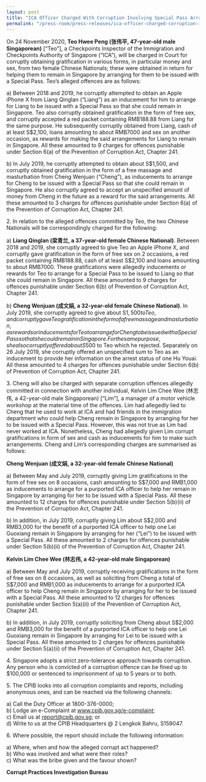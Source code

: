 ```yaml
---
layout: post
title: "ICA Officer Charged With Corruption Involving Special Pass Arrangements"
permalink: "/press-room/press-releases/ica-officer-charged-corruption-involving-special-pass-arrangements"
---
```

On 24 November 2020, **Teo Hwee Peng (张伟平, 47-year-old male Singaporean)** [“Teo”], a Checkpoints Inspector of the Immigration and Checkpoints Authority of Singapore (“ICA”), will be charged in Court for corruptly obtaining gratification in various forms, in particular money and sex, from two female Chinese Nationals; these were obtained in return for helping them to remain in Singapore by arranging for them to be issued with a Special Pass. Teo’s alleged offences are as follows:

a) Between 2018 and 2019, he corruptly attempted to obtain an Apple iPhone X from Liang Qinglan (“Liang”) as an inducement for him to arrange for Liang to be issued with a Special Pass so that she could remain in Singapore. Teo also corruptly obtained gratification in the form of free sex, and corruptly accepted a red packet containing RMB188.88 from Liang for the same purpose. He subsequently corruptly obtained from Liang, cash of at least S$2,100, loans amounting to about RMB7000 and sex on another occasion, as rewards for making the said arrangements for Liang to remain in Singapore. All these amounted to 9 charges for offences punishable under Section 6(a) of the Prevention of Corruption Act, Chapter 241.

b) In July 2019, he corruptly attempted to obtain about S$1,500, and corruptly obtained gratification in the form of a free massage and masturbation from Cheng Wenjuan (“Cheng”), as inducements to  arrange for Cheng to be issued with a Special Pass so that she could remain in Singapore. He also corruptly agreed to accept an unspecified amount of money from Cheng in the future as a reward for the said arrangements. All these amounted to 3 charges for offences punishable under Section 6(a) of the Prevention of Corruption Act, Chapter 241.

2\.        In relation to the alleged offences committed by Teo, the two Chinese Nationals will be correspondingly charged for the following:

a) **Liang Qinglan (梁青兰, a 37-year-old female Chinese National)**. Between 2018 and 2019, she corruptly agreed to give Teo an Apple iPhone X, and corruptly gave gratification in the form of free sex on 2 occasions, a red packet containing RMB188.88, cash of at least S$2,100 and loans amounting to about RMB7000. These gratifications were allegedly inducements or rewards for Teo to arrange for a Special Pass to be issued to Liang so that she could remain in Singapore. All these amounted to 9 charges for offences punishable under Section 6(b) of Prevention of Corruption Act, Chapter 241.

b) **Cheng Wenjuan (成文娟, a 32-year-old female Chinese National)**. In July 2019, she corruptly agreed to give about S$1,500 to Teo, and corruptly gave Teo gratification in the form of a free massage and masturbation, as rewards or inducements for Teo to arrange for Cheng to be issued with a Special Pass so that she could remain in Singapore. For the same purpose, she also corruptly offered about S$500 to Teo which he rejected. Separately on 26 July 2019, she corruptly offered an unspecified sum to Teo as an inducement to provide her information on the arrest status of one Hu Youai. All these amounted to 4 charges for offences punishable under Section 6(b) of Prevention of Corruption Act, Chapter 241.

3\.         Cheng will also be charged with separate corruption offences allegedly committed in connection with another individual, Kelvin Lim Chee Wee (林志伟, a 42-year-old male Singaporean) [“Lim”], a manager of a motor vehicle workshop at the material time of the offences. Lim had allegedly lied to Cheng that he used to work at ICA and had friends in the immigration department who could help Cheng remain in Singapore by arranging for her to be issued with a Special Pass. However, this was not true as Lim had never worked at ICA. Nonetheless, Cheng had allegedly given Lim corrupt gratifications in form of sex and cash as inducements for him to make such arrangements. Cheng and Lim’s corresponding charges are summarised as follows:

**Cheng Wenjuan (成文娟, a 32-year-old female Chinese National)**

a) Between May and July 2019, corruptly giving Lim gratifications in the form of free sex on 8 occasions, cash amounting to S$7,000 and RMB1,000 as inducements to arrange for a purported ICA officer to help her remain in Singapore by arranging for her to be issued with a Special Pass. All these amounted to 12 charges for offences punishable under Section 5(b)(ii) of the Prevention of Corruption Act, Chapter 241.

b) In addition, in July 2019, corruptly giving Lim about S$2,000 and RMB3,000 for the benefit of a purported ICA officer to help one Lei Guoxiang remain in Singapore by arranging for her (“Lei”) to be issued with a Special Pass. All these amounted to 2 charges for offences punishable under Section 5(b)(ii) of the Prevention of Corruption Act, Chapter 241.

**Kelvin Lim Chee Wee (林志伟, a 42-year-old male Singaporean)**

a) Between May and July 2019, corruptly receiving gratifications in the form of free sex on 8 occasions, as well as soliciting from Cheng a total of S$7,000 and RMB1,000 as inducements to arrange for a purported ICA officer to help Cheng remain in Singapore by arranging for her to be issued with a Special Pass. All these amounted to 12 charges for offences punishable under Section 5(a)(ii) of the Prevention of Corruption Act, Chapter 241.

b) In addition, in July 2019, corruptly soliciting from Cheng about S$2,000 and RMB3,000 for the benefit of a purported ICA officer to help one Lei Guoxiang remain in Singapore by arranging for Lei to be issued with a Special Pass. All these amounted to 2 charges for offences punishable under Section 5(a)(ii) of the Prevention of Corruption Act, Chapter 241.

4\.        Singapore adopts a strict zero-tolerance approach towards corruption. Any person who is convicted of a corruption offence can be fined up to $100,000 or sentenced to imprisonment of up to 5 years or to both.

5\.         The CPIB looks into all corruption complaints and reports, including anonymous ones, and can be reached via the following channels:

a) Call the Duty Officer at 1800-376-0000;<br />
b) Lodge an e-Complaint at <a href="https://www.cpib.gov.sg/e-complaint"><span style="color: #0066cc;">www.cpib.gov.sg/e-complaint</span></a>;<br />
c) Email us at <a class="spamspan" href="mailto:report@cpib.gov.sg">report@cpib.gov.sg</a>; or<br />
d) Write to us at the CPIB Headquarters @ 2 Lengkok Bahru, S159047.

6\.        Where possible, the report should include the following information:

a) Where, when and how the alleged corrupt act happened?<br />
b) Who was involved and what were their roles?<br />
c) What was the bribe given and the favour shown?

**Corrupt Practices Investigation Bureau**
